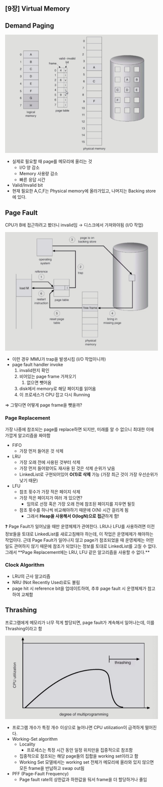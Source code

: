 ## [9장] Virtual Memory

## Demand Paging

![](image/9장/demand_paging.png)

- 실제로 필요할 때 page를 메모리에 올리는 것
    - I/O 양 감소
    - Memory 사용량 감소
    - 빠른 응답 시간
- Valid/Invalid bit
- 현재 필요한 A,C,F는 Physical memory에 올라가있고, 나머지는 Backing store에 있다.

## Page Fault

CPU가 B에 접근하려고 봤더니 invalid임 → 디스크에서 가져와야됨 (I/O 작업)

![](image/9장/page_fault.png)

- 이런 경우 MMU가 trap을 발생시킴 (I/O 작업이니까)
- page fault handler invoke
    1. invalid한지 확인
    2. 비어있는 page frame 가져오기
        1. 없으면 뺏어옴
    3. disk에서 memory로 해당 페이지를 읽어옴
    4. 이 프로세스가 CPU 잡고 다시 Running

⇒ 그렇다면 어떻게 page frame을 뺏을까?

### Page Replacement

가장 나중에 참조되는 page를 replace하면 되지만, 미래를 알 수 없으니 최대한 이에 가깝게 알고리즘을 짜야함

- FIFO
    - 가장 먼저 들어온 것 삭제
- LRU
    - 가장 오래 전에 사용된 것부터 삭제
    - 가장 먼저 들어왔어도 재사용 된 것은 삭제 순위가 낮음
    - LinkedList로 구현되어있어 **O(1)로 삭제** 가능 (가장 최근 것이 가장 우선순위가 낮기 때문)
- LFU
    - 참조 횟수가 가장 적은 페이지 삭제
    - 가장 적은 페이지가 여러 개 있으면?
        - 임의로 선정 혹은 가장 오래 전에 참조된 페이지를 지우면 될듯
    - 참조 횟수를 하나씩 비교해야하기 때문에 O(N) 시간 걸리게 됨
        - 그래서 **Heap을 사용해서 O(logN)으로 접근**하게 함!

<aside>
❓ Page Fault가 일어났을 때만 운영체제가 관여한다. LRU나 LFU를 사용하려면 이전 정보들을 토대로 LinkedList를 새로고침해야 하는데, 이 작업은 운영체제가 해야하는 작업이다. 근데 Page Fault가 일어나지 않고 page가 참조되었을 때 운영체제는 어떤 일도 관여하지 않기 때문에 참조가 되었다는 정보를 토대로 LinkedList를 고칠 수 없다. 그래서 **Page Replacement에는 LRU, LFU 같은 알고리즘을 사용할 수 없다.**

</aside>

### Clock Algorithm

- LRU의 근사 알고리즘
- NRU (Not Recently Used)로도 불림
- page hit 시 reference bit을 업데이트하여, 추후 page fault 시 운영체제가 참고하여 교체함

## Thrashing

프로그램에게 메모리가 너무 적게 할당되면, page fault가 계속해서 일어나는데, 이를 Thrashing이라고 함

![](image/9장/thrashing.png)

- 프로그램 개수가 특정 개수 이상으로 늘어나면 CPU utilization이 급격하게 떨어진다.
- Working-Set algorithm
    - Locality
        - 프로세스는 특정 시간 동안 일정 위치만을 집중적으로 참조함
    - 집중적으로 참조되는 해당 page들의 집합을 working set이라고 함
    - Working Set 모델에서는 working set 전체가 메모리에 올라와 있지 않으면 모든 frame을 반납하고 swap out됨
- PFF (Page-Fault Frequency)
    - Page fault rate의 상한값과 하한값을 둬서 frame을 더 할당하거나 줄임